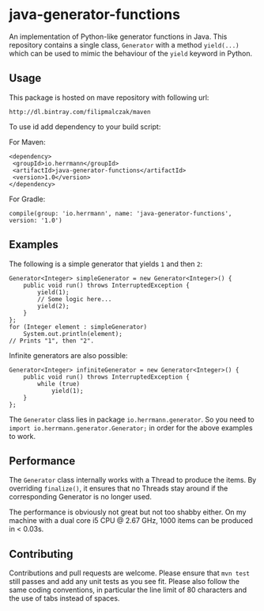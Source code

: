 java-generator-functions
========================

An implementation of Python-like generator functions in Java. This repository contains a single class, `Generator` with a method `yield(...)` which can be used to mimic the behaviour of the `yield` keyword in Python.

Usage
-----

This package is hosted on mave repository with following url:

    http://dl.bintray.com/filipmalczak/maven

To use id add dependency to your build script:

For Maven:

    <dependency>
     <groupId>io.herrmann</groupId>
     <artifactId>java-generator-functions</artifactId>
     <version>1.0</version>
    </dependency>

For Gradle:

    compile(group: 'io.herrmann', name: 'java-generator-functions', version: '1.0')

Examples
--------
The following is a simple generator that yields `1` and then `2`:

    Generator<Integer> simpleGenerator = new Generator<Integer>() {
        public void run() throws InterruptedException {
            yield(1);
            // Some logic here...
            yield(2);
        }
    };
    for (Integer element : simpleGenerator)
        System.out.println(element);
    // Prints "1", then "2".

Infinite generators are also possible:

    Generator<Integer> infiniteGenerator = new Generator<Integer>() {
        public void run() throws InterruptedException {
            while (true)
                yield(1);
        }
    };

The `Generator` class lies in package `io.herrmann.generator`. So you need to `import io.herrmann.generator.Generator;` in order for the above examples to work.

Performance
-----------
The `Generator` class internally works with a Thread to produce the items. By overriding `finalize()`, it ensures that no Threads stay around if the corresponding Generator is no longer used.

The performance is obviously not great but not too shabby either. On my machine with a dual core i5 CPU @ 2.67 GHz, 1000 items can be produced in < 0.03s.

Contributing
------------
Contributions and pull requests are welcome. Please ensure that `mvn test` still passes and add any unit tests as you see fit. Please also follow the same coding conventions, in particular the line limit of 80 characters and the use of tabs instead of spaces.